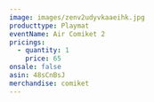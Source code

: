 ```yaml
---
image: images/zenv2udyvkaaeihk.jpg
producttype: Playmat
eventName: Air Comiket 2
pricings:
  - quantity: 1
    price: 65
onsale: false
asin: 48sCnBsJ
merchandise: comiket
---
```

